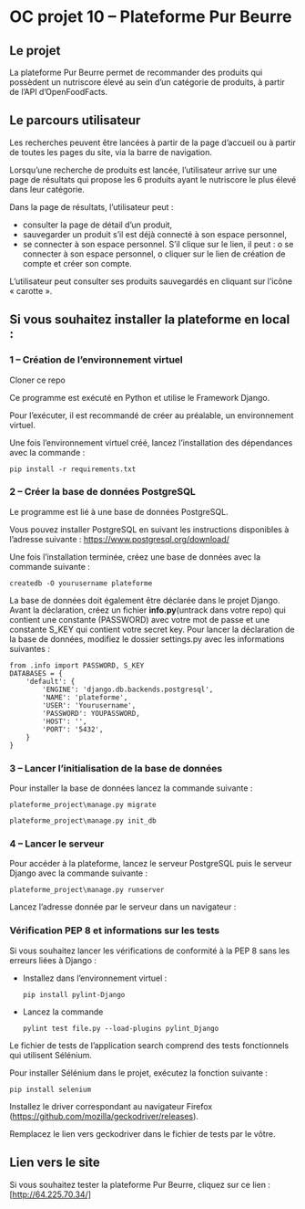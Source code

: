 # OC projet 10 – Plateforme Pur Beurre

## Le projet
La plateforme Pur Beurre permet de recommander des produits qui possèdent un nutriscore élevé au sein d’un catégorie de produits, à partir de l’API d’OpenFoodFacts.  

## Le parcours utilisateur 
Les recherches peuvent être lancées à partir de la page d’accueil ou à partir de toutes les pages du site, via la barre de navigation. 

Lorsqu’une recherche de produits est lancée, l’utilisateur arrive sur une page de résultats qui propose les 6 produits ayant le nutriscore le plus élevé dans leur catégorie. 

Dans la page de résultats, l’utilisateur peut :
-	consulter la page de détail d’un produit,
-	sauvegarder un produit s’il est déjà connecté à son espace personnel, 
-	se connecter à son espace personnel. S’il clique sur le lien, il peut :
o	se connecter à son espace personnel,
o	cliquer sur le lien de création de compte et créer son compte.

L’utilisateur peut consulter ses produits sauvegardés en cliquant sur l’icône « carotte ». 

## Si vous souhaitez installer la plateforme en local :

### 1 – Création de l’environnement virtuel
Cloner ce repo 

Ce programme est exécuté en Python et utilise le Framework Django.

Pour l’exécuter, il est recommandé de créer au préalable, un environnement virtuel. 

Une fois l’environnement virtuel créé, lancez l’installation des dépendances avec la commande :

	pip install -r requirements.txt

### 2 – Créer la base de données PostgreSQL 

Le programme est lié à une base de données PostgreSQL.

Vous pouvez installer PostgreSQL en suivant les instructions disponibles à l’adresse suivante : https://www.postgresql.org/download/

Une fois l’installation terminée, créez une base de données avec la commande suivante :

	createdb -O yourusername plateforme

La base de données doit également être déclarée dans le projet Django. Avant la déclaration, créez un fichier **info.py**(untrack dans votre repo) qui contient une constante (PASSWORD) avec votre mot de passe et une constante S_KEY qui contient votre secret key. Pour lancer la déclaration de la base de données, modifiez le dossier settings.py avec les informations suivantes :

	from .info import PASSWORD, S_KEY
	DATABASES = {
	    'default': {
	        'ENGINE': 'django.db.backends.postgresql',
	        'NAME': 'plateforme',
	        'USER': 'Yourusername',
	        'PASSWORD': YOUPASSWORD, 
	        'HOST': '',
	        'PORT': '5432',
	    }
	}
### 3 – Lancer l’initialisation de la base de données

Pour installer la base de données lancez la commande suivante :

	plateforme_project\manage.py migrate

	plateforme_project\manage.py init_db

### 4 – Lancer le serveur 
Pour accéder à la plateforme, lancez le serveur PostgreSQL puis le serveur Django avec la commande suivante :

	plateforme_project\manage.py runserver

Lancez l’adresse donnée par le serveur dans un navigateur :

### Vérification PEP 8 et informations sur les tests
Si vous souhaitez lancer les vérifications de conformité à la PEP 8 sans les erreurs liées à Django :

-	Installez dans l’environnement virtuel :

		pip install pylint-Django

-	Lancez la commande 

		pylint test file.py --load-plugins pylint_Django

Le fichier de tests de l’application search comprend des tests fonctionnels qui utilisent Sélénium. 

Pour installer Sélénium dans le projet, exécutez la fonction suivante : 

	pip install selenium

Installez le driver correspondant au navigateur Firefox (https://github.com/mozilla/geckodriver/releases). 

Remplacez le lien vers geckodriver dans le fichier de tests par le vôtre.


## Lien vers le site
Si vous souhaitez tester la plateforme Pur Beurre, cliquez sur ce lien :
	[http://64.225.70.34/]



